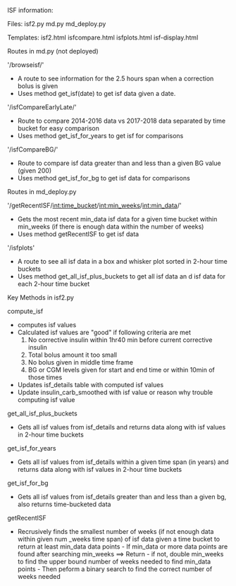 ISF information:

Files:
isf2.py
md.py
md_deploy.py

Templates:
isf2.html
isfcompare.html
isfplots.html
isf-display.html

Routes in md.py (not deployed) 

'/browseisf/'
- A route to see information for the 2.5 hours span when a correction bolus is given
- Uses method get_isf(date) to get isf data given a date.

'/isfCompareEarlyLate/'
- Route to compare 2014-2016 data vs 2017-2018 data separated by time bucket for easy comparison
- Uses method get_isf_for_years to get isf for comparisons

'/isfCompareBG/'
- Route to compare isf data greater than and less than a given BG value (given 200)
- Uses method get_isf_for_bg to get isf data for comparisons


Routes in md_deploy.py

'/getRecentISF/<int:time_bucket>/<int:min_weeks>/<int:min_data>/'
- Gets the most recent min_data isf data for a given time bucket within min_weeks (if there is enough data within the number of weeks)
- Uses method getRecentISF to get isf data 

'/isfplots'
- A route to see all isf data in a box and whisker plot sorted in 2-hour time buckets
- Uses method get_all_isf_plus_buckets to get all isf data an d isf data for each 2-hour time bucket

Key Methods in isf2.py

compute_isf
- computes isf values
- Calculated isf values are "good" if following criteria are met
  1. No corrective insulin within 1hr40 min before current corrective insulin
  2. Total bolus amount it too small
  3. No bolus given in middle time frame
  4. BG or CGM levels given for start and end time or within 10min of those times
- Updates isf_details table with computed isf values
- Update insulin_carb_smoothed with isf value or reason why trouble computing isf value

get_all_isf_plus_buckets
- Gets all isf values from isf_details and returns data along with isf values in 2-hour time buckets

get_isf_for_years
- Gets all isf values from isf_details within a given time span (in years) and returns data along with isf values in 2-hour time buckets

get_isf_for_bg
- Gets all isf values from isf_details greater than and less than a given bg, also returns time-bucketed data

getRecentISF
- Recrusively finds the smallest number of weeks (if not enough data within given num
_weeks time span) of isf data given a time bucket to return at least min_data data points
       - If min_data or more data points are found after searching min_weeks ==> Return
       - if not, double min_weeks to find the upper bound number of weeks needed to find min_data points
       - Then peform a binary search to find the correct number of weeks needed


